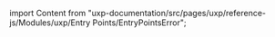 
import Content from "uxp-documentation/src/pages/uxp/reference-js/Modules/uxp/Entry Points/EntryPointsError";

<Content query="product=photoshop"/>
